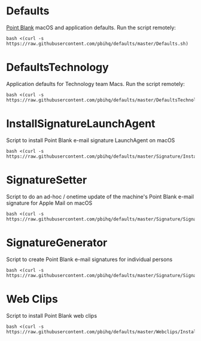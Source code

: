 Defaults
=================
[Point Blank][1] macOS and application defaults. Run the script remotely:

    bash <(curl -s https://raw.githubusercontent.com/pbihq/defaults/master/Defaults.sh)

[1]: http://www.point-blank.net "Point Blank"

DefaultsTechnology
=================
Application defaults for Technology team Macs. Run the script remotely:

    bash <(curl -s https://raw.githubusercontent.com/pbihq/defaults/master/DefaultsTechnology.sh)

InstallSignatureLaunchAgent
==================
Script to install Point Blank e-mail signature LaunchAgent on macOS

    bash <(curl -s https://raw.githubusercontent.com/pbihq/defaults/master/Signature/InstallSignatureLaunchAgent.sh)

SignatureSetter
==================
Script to do an ad-hoc / onetime update of the machine's Point Blank e-mail signature for Apple Mail on macOS

    bash <(curl -s https://raw.githubusercontent.com/pbihq/defaults/master/Signature/SignatureSetter.sh)

SignatureGenerator
==================
Script to create Point Blank e-mail signatures for individual persons

    bash <(curl -s https://raw.githubusercontent.com/pbihq/defaults/master/Signature/SignatureGenerator.sh)

Web Clips
==================
Script to install Point Blank web clips

    bash <(curl -s https://raw.githubusercontent.com/pbihq/defaults/master/Webclips/InstallWebClips.sh)
